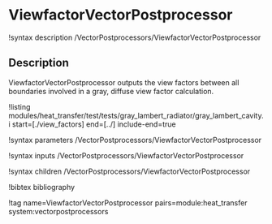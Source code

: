 # ViewfactorVectorPostprocessor

!syntax description /VectorPostprocessors/ViewfactorVectorPostprocessor

## Description

ViewfactorVectorPostprocessor outputs the view factors between all
boundaries involved in a gray, diffuse view factor calculation.


!listing modules/heat_transfer/test/tests/gray_lambert_radiator/gray_lambert_cavity.i start=[./view_factors] end=[../] include-end=true

!syntax parameters /VectorPostprocessors/ViewfactorVectorPostprocessor

!syntax inputs /VectorPostprocessors/ViewfactorVectorPostprocessor

!syntax children /VectorPostprocessors/ViewfactorVectorPostprocessor

!bibtex bibliography

!tag name=ViewfactorVectorPostprocessor pairs=module:heat_transfer system:vectorpostprocessors
